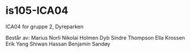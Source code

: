 # is105-ICA04

ICA04 for gruppe 2, Dyreparken

Består av:
Marius Norli
Nikolai Holmen Dyb
Sindre Thompson
Ella Krossen
Erik Yang
Shiwan Hassan
Benjamin Sandøy
